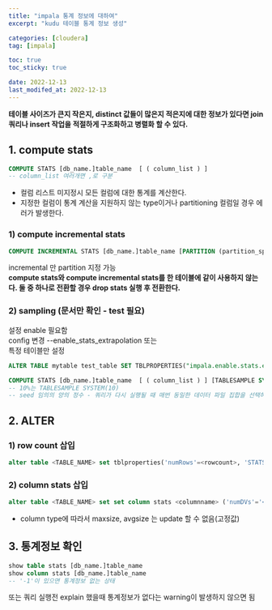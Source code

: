 ```yaml
---
title: "impala 통계 정보에 대하여"
excerpt: "kudu 테이블 통계 정보 생성"

categories: [cloudera]
tag: [impala]

toc: true
toc_sticky: true

date: 2022-12-13
last_modifed_at: 2022-12-13
---
```


**테이블 사이즈가 큰지 작은지, distinct 값들이 많은지 적은지에 대한 정보가 있다면 join 쿼리나 insert 작업을 적절하게 구조화하고 병렬화 할 수 있다.**

## 1. compute stats 
```SQL
COMPUTE STATS [db_name.]table_name  [ ( column_list ) ] 
-- column_list 여러개면 ,로 구분
```
* 컬럼 리스트 미지정시 모든 컬럼에 대한 통계를 계산한다.   
* 지정한 컬럼이 통계 계산을 지원하지 않는 type이거나 partitioning 컬럼일 경우 에러가 발생한다.

### 1) compute incremental stats
```SQL
COMPUTE INCREMENTAL STATS [db_name.]table_name [PARTITION (partition_spec)]
```
incremental 만 partition 지정 가능   
**compute stats와 compute incremental stats를 한 테이블에 같이 사용하지 않는다. 둘 중 하나로 전환할 경우 drop stats 실행 후 전환한다.**

### 2) sampling (문서만 확인 - test 필요)
설정 enable 필요함   
config 변경 --enable_stats_extrapolation   또는   
특정 테이블만 설정   
```SQL 
ALTER TABLE mytable test_table SET TBLPROPERTIES("impala.enable.stats.extrapolation"="true")

COMPUTE STATS [db_name.]table_name  [ ( column_list ) ] [TABLESAMPLE SYSTEM(percentage) [REPEATABLE(seed)]]
-- 10%는 TABLESAMPLE SYSTEM(10) 
-- seed 임의의 양의 정수 - 쿼리가 다시 실행될 때 매번 동일한 데이터 파일 집합을 선택하도록 하는 옵션

```
## 2. ALTER 
### 1) row count 삽입

```SQL
alter table <TABLE_NAME> set tblproperties('numRows'=<rowcount>, 'STATS_GENERATED_VIA_STATS_TASK'='true');
```
### 2) column stats 삽입

```SQL
alter table <TABLE_NAME> set set column stats <columnname> ('numDVs'='<DV>', 'numNulls'='<numN>', 'maxsize'='<Max_size>, 'avgsize'='<Avg_size>');
```
* column type에 따라서 maxsize, avgsize 는 update 할 수 없음(고정값)

## 3. 통계정보 확인
```SQL
show table stats [db_name.]table_name
show column stats [db_name.]table_name
-- '-1'이 있으면 통계정보 없는 상태
```
또는 쿼리 실행전 explain 했을때 통계정보가 없다는 warning이 발생하지 않으면 됨